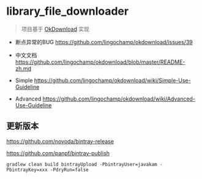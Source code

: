 
# library_file_downloader

> 项目基于 [OkDownload](https://github.com/lingochamp/okdownload) 实现

- 断点异常的BUG <https://github.com/lingochamp/okdownload/issues/39>

- 中文文档 <https://github.com/lingochamp/okdownload/blob/master/README-zh.md>

- Simple <https://github.com/lingochamp/okdownload/wiki/Simple-Use-Guideline>

- Advanced <https://github.com/lingochamp/okdownload/wiki/Advanced-Use-Guideline>


## 更新版本
https://github.com/novoda/bintray-release

https://github.com/panpf/bintray-publish

`gradlew clean build bintrayUpload -PbintrayUser=javakam -PbintrayKey=xxx -PdryRun=false`
